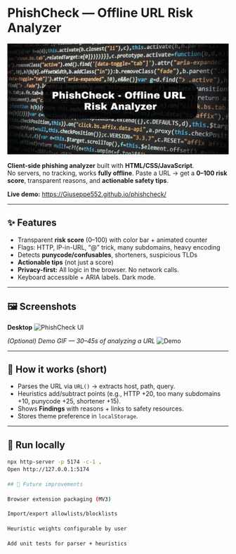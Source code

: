 # PhishCheck — Offline URL Risk Analyzer
![banner](assets/brand/banner.png)

**Client-side phishing analyzer** built with **HTML/CSS/JavaScript**.  
No servers, no tracking, works **fully offline**. Paste a URL → get a **0–100 risk score**, transparent reasons, and **actionable safety tips**.

**Live demo:** https://Giuseppe552.github.io/phishcheck/

---

## ✨ Features
- Transparent **risk score** (0–100) with color bar + animated counter
- Flags: HTTP, IP-in-URL, “@” trick, many subdomains, heavy encoding
- Detects **punycode/confusables**, shorteners, suspicious TLDs
- **Actionable tips** (not just a score)
- **Privacy-first:** All logic in the browser. No network calls.
- Keyboard accessible + ARIA labels. Dark mode.

---

## 🖼️ Screenshots
**Desktop**
![PhishCheck UI](assets/screenshots/desktop.png)

*(Optional) Demo GIF — 30–45s of analyzing a URL*
![Demo](assets/screenshots/demo.gif)

---

## 🧠 How it works (short)
- Parses the URL via `URL()` → extracts host, path, query.
- Heuristics add/subtract points (e.g., HTTP +20, too many subdomains +10, punycode +25, shortener +15).
- Shows **Findings** with reasons + links to safety resources.
- Stores theme preference in `localStorage`.

---

## 🚀 Run locally
```bash
npx http-server -p 5174 -c-1 .
Open http://127.0.0.1:5174

## 🧪 Future improvements

Browser extension packaging (MV3)

Import/export allowlists/blocklists

Heuristic weights configurable by user

Add unit tests for parser + heuristics
